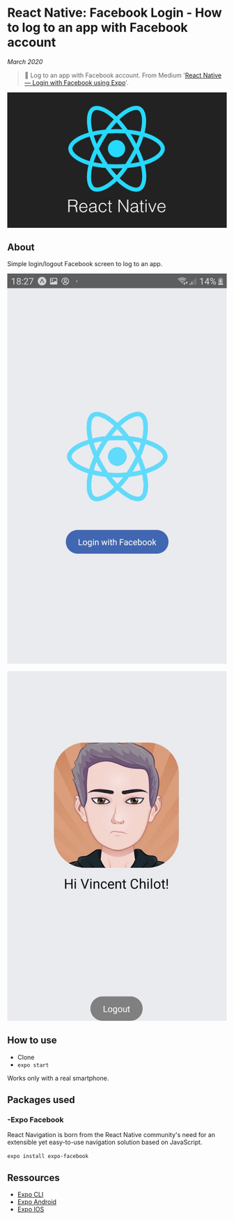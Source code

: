 # React Native: Facebook Login - How to log to an app with Facebook account

*March 2020*

> 🔨 Log to an app with Facebook account. From Medium '[React Native — Login with Facebook using Expo](https://medium.com/@rishi.vedpathak/react-native-login-with-facebook-be53f46b7fe5)'.

![React Native logo](readme-img/intro-react-logo.png)

## About

Simple login/logout Facebook screen to log to an app.

![React Native logo](readme-img/screen-login.jpg)

![React Native logo](readme-img/screen-loged-in.jpg)


## How to use

- Clone
- `expo start`

Works only with a real smartphone.

## Packages used

### -Expo Facebook

React Navigation is born from the React Native community's need for an extensible yet easy-to-use navigation solution based on JavaScript.

`expo install expo-facebook`

## Ressources

- [Expo CLI](https://docs.expo.io/versions/latest/workflow/expo-cli/)
- [Expo Android](https://play.google.com/store/apps/details?id=host.exp.exponent)
- [Expo IOS](https://apps.apple.com/fr/app/expo-client/id982107779)
